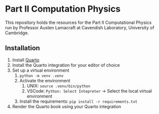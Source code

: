 # Part II Computation Physics

This repository holds the resources for the Part II Computational Physics
run by Professor Austen Lamacraft at Cavendish Laboratory, University of Cambridge.

## Installation

1. Install [Quarto](https://quarto.org/)
2. Install the Quarto integration for your editor of choice
3. Set up a virtual environment
   1. `python -m venv .venv`
   2. Activate the environment
      1. UNIX: `source .venv/bin/python`
      2. VSCode: `Python: Select Intepreter` → Select the local virtual environment
   3. Install the requirements: `pip install -r requirements.txt`
4. Render the Quarto book using your Quarto integration


